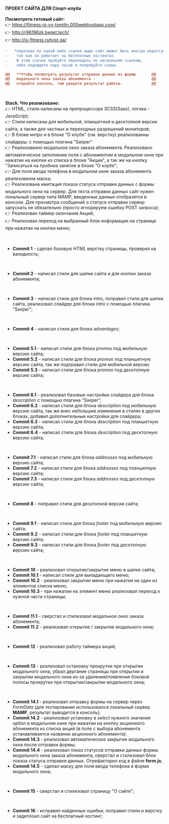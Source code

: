 **ПРОЕКТ САЙТА ДЛЯ Спорт-клуба**
<br/>
<br/>
**Посмотреть готовый сайт:**
<br/>&#128073; https://fitness-js-vv-tomilin.000webhostapp.com/
<br/>&#128073; http://r96196zk.beget.tech/
<br/>&#128073; http://js-fitness.ruhost.ga/
``` diff
-   *переходя по какой-либо ссылке выше сайт может быть иногда недоступен, 
-    так как он работает на бесплатных хостингах. 
-    В этом случае пробуйте переходить по нескольким ссылкам, 
-    либо подождите пару часов и попробуйте снова.

@@   **Чтобы посмотреть результат отправки данных из формы       @@
@@   модального окна заказа абонемента -                         @@
@@   откройте консоль, там увидите результат работы.             @@
```
<br/>

**Stack. Что реализовано:**
<br/>👉 HTML, стили написаны на препроцессоре SCSS(Saas), логика - JavaScript;
<br/>👉 Стили написаны для мобильной, планшетной и десктопной версии сайта, а также для частных и переходных разрешений мониторов;
<br/>👉 В блоке интро и в блоке "О клубе" (см. верстку) реализованны слайдеры;
с помощью плагина "Swiper"
<br/>👉 Реализованно модальное окно заказа абонемента. Реализовано автоматическое заполнение поля с абонементом в модальном окне при нажатии на кнопки из списка в блоке "Акции", а так же на кнопку "Записаться на пробное занятие в блоке "О клубе";
<br/>👉 Для поля ввода телефона в модальном окне заказа абонемента реализованна маска;
<br/>👉 Реализована имитация показа статуса отправки данных с формы модального окна на сервер. Для теста отправки данных сайт нужен локальный сервер типа MAMP, введенные данные отобразятся в консоли. Для просмотра сообщений о статусе отправки сервер запускать не обязательно (просто игнорируем ошибку POST запроса);
<br/>👉 Реализован таймер окончания Акций;
<br/>👉 Реализован переход на выбранный блок информации на странице при нажатии на кнопки меню;
<br/>
<br/>
<br/>

* __Commit 1__ - сделал базовую _HTML_ верстку страницы, проверил на валидность;  
<br/>

* __Commit 2__ - написал стили для шапки сайта и для кнопки заказа абонемента;  
<br/>

* __Commit 3__ - написал стили для блока _intro_, поправил стили для шапки сайта, реализовал слайдер для блока _intro_ с помощью плагина "Swiper";  
<br/>

* __Commit 4__ - написал стили для блока _advantages_;  
<br/>

* __Commit 5.1__ - написал стили для блока _promos_ под мобильную версию сайта;
* __Commit 5.2__ - написал стили для блока _promos_ под планшетную версию сайта, так же подправил стили для мобильной версии;
* __Commit 5.3__ - написал стили для блока _promos_ под десктопную версию сайта;  
<br/>

* __Commit 6.1__ - реализовал базовые настройки слайдера для блока _description_ с помощью плагина "Swiper";
* __Commit 6.2__ - написал стили для блока _description_ под мобильную версию сайта, так же внес небольшие изменения в стилях в других блоках, добавил дополнительные настройки для слайдера;
* __Commit 6.3__ - написал стили для блока _description_ под планшетную версию сайта;
* __Commit 6.4__ - написал стили для блока _description_ под десктопную версию сайта;  
<br/>

* __Commit 7.1__ - написал стили для блока _addresses_ под мобильную версию сайта;
* __Commit 7.2__ - написал стили для блока _addresses_ под планшетную версию сайта;
* __Commit 7.3__ - написал стили для блока _addresses_ под десктопную версию сайта;  
<br/>

* __Commit 8__ - поправил стили для десктопной версии сайта;  
<br/>

* __Commit 9.1__ - написал стили для блока _footer_ под мобильную версию сайта;
* __Commit 9.2__ - написал стили для блока _footer_ под планшетную версию сайта;
* __Commit 9.3__ - написал стили для блока _footer_ под десктопную версию сайта;  
<br/>

* __Commit 10__ - реализовал открытие/закрытие меню в шапке сайта;
* __Commit 10.1__ - написал стили для выпадающего меню;
* __Commit 10.2__ - реализовал закрытие меню при нажатии на один из элементов списка меню;
* __Commit 10.3__ - при нажатии на элемент меню реализовал переход к нужной части страницы;  
<br/>

* __Commit 11.1__ - сверстал и стилизовал модальное окно заказа абонемента;
* __Commit 11.2__ - реализовал открытие / закрытие модального окна;
<br/>

* __Commit 12__ - реализовал работу таймера акций;
<br/>

* __Commit 13__ - реализовал остановку прокрутки при открытии модального окна, убрал дергание страницы при открытии и закрытии модального окна из-за удаления/появления боковой полосы прокрутки при открытии/закрытии модального окна;
<br/>

* __Commit 14.1__ - реализовал отправку формы на сервер через _FormData_ (для тестирования использовался локальный сервер **MAMP**, результат выводится в консоль);
* __Commit 14.2__ - реализовал установку в _select_ нужного значения _option_ в модальном окне при нажатии на кнопку акционного абонемента из списка акций (в поле с выбора абонемента устанавливается название акционного абонемента);
* __Commit 14.3__ - реализовал автоматическое закрытие модального окна после отправки формы;
* __Commit 14.4__ - реализовал показ статусов отправки данных формы модального окна заказа абонемента, сверстал и стилизовал блок показа статуса отправки данных. Отрефакторил код в файле <b>form.js</b>;
* __Commit 14.5__ - сделал маску для поля ввода телефона в форме модального окна;
<br/>

* __Commit 15__ - сверстал и стилизовал страницу "О сайте";
<br/>

* __Commit 16__ - исправил найденные ошибки, поправил стили и верстку и задеплоил сайт на бесплатный хостинг;
